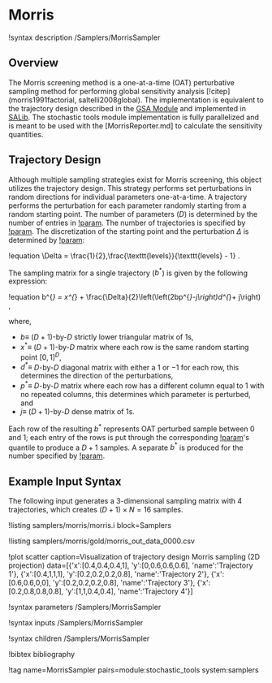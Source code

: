 # Morris

!syntax description /Samplers/MorrisSampler

## Overview

The Morris screening method is a one-at-a-time (OAT) perturbative sampling method for performing global sensitivity analysis [!citep](morris1991factorial, saltelli2008global). The implementation is equivalent to the trajectory design described in the [GSA Module](https://gsa-module.readthedocs.io/en/stable/implementation/morris_screening_method.html) and implemented in [SALib](https://github.com/SALib/SALib). The stochastic tools module implementation is fully parallelized and is meant to be used with the [MorrisReporter.md] to calculate the sensitivity quantities.

## Trajectory Design

Although multiple sampling strategies exist for Morris screening, this object utilizes the trajectory design. This strategy performs set perturbations in random directions for individual parameters one-at-a-time. A trajectory performs the perturbation for each parameter randomly starting from a random starting point. The number of parameters ($D$) is determined by the number of entries in [!param](/Samplers/MorrisSampler/distributions). The number of trajectories is specified by [!param](/Samplers/MorrisSampler/trajectories). The discretization of the starting point and the perturbation $\Delta$ is determined by [!param](/Samplers/MorrisSampler/levels):

!equation
\Delta = \frac{1}{2}\,\frac{\texttt{levels}}{\texttt{levels} - 1} .

The sampling matrix for a single trajectory ($b^{*}$) is given by the following expression:

!equation
b^{*} = x^{*} + \frac{\Delta}{2}\left(\left(2bp^{*}-j\right)d^{*}+ j\right) ,

where,

- $b \equiv$ ($D+1$)-by-$D$ strictly lower triangular matrix of 1s,
- $x^{*} \equiv$ ($D+1$)-by-$D$ matrix where each row is the same random starting point $[0, 1]^D$,
- $d^{*} \equiv$ $D$-by-$D$ diagonal matrix with either a $1$ or $-1$ for each row, this determines the direction of the perturbations,
- $p^{*} \equiv$ $D$-by-$D$ matrix where each row has a different column equal to 1 with no repeated columns, this determines which parameter is perturbed, and
- $j \equiv$ ($D+1$)-by-$D$ dense matrix of 1s.

Each row of the resulting $b^{*}$ represents OAT perturbed sample between 0 and 1; each entry of the rows is put through the corresponding [!param](/Samplers/MorrisSampler/distributions)'s quantile to produce a $D+1$ samples. A separate $b^{*}$ is produced for the number specified by [!param](/Samplers/MorrisSampler/trajectories).

## Example Input Syntax

The following input generates a 3-dimensional sampling matrix with 4 trajectories, which creates $(D+1)\times N = 16$ samples.

!listing samplers/morris/morris.i block=Samplers

!listing samplers/morris/gold/morris_out_data_0000.csv

!plot scatter caption=Visualization of trajectory design Morris sampling (2D projection)
    data=[{'x':[0.4,0.4,0.4,1], 'y':[0,0.6,0.6,0.6], 'name':'Trajectory 1'},
          {'x':[0.4,1,1,1], 'y':[0.2,0.2,0.2,0.8], 'name':'Trajectory 2'},
          {'x':[0.6,0.6,0,0], 'y':[0.2,0.2,0.2,0.8], 'name':'Trajectory 3'},
          {'x':[0.2,0.8,0.8,0.8], 'y':[1,1,0.4,0.4], 'name':'Trajectory 4'}]

!syntax parameters /Samplers/MorrisSampler

!syntax inputs /Samplers/MorrisSampler

!syntax children /Samplers/MorrisSampler

!bibtex bibliography

!tag name=MorrisSampler pairs=module:stochastic_tools system:samplers
